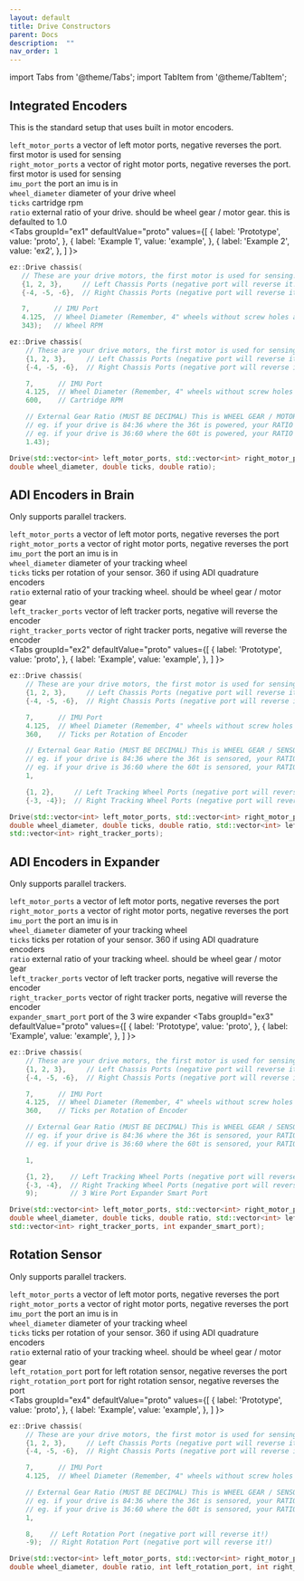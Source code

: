```yaml
---
layout: default
title: Drive Constructors
parent: Docs
description:  ""
nav_order: 1
---
```


import Tabs from '@theme/Tabs';
import TabItem from '@theme/TabItem';


## Integrated Encoders
This is the standard setup that uses built in motor encoders.    

`left_motor_ports` a vector of left motor ports, negative reverses the port.  first motor is used for sensing   
`right_motor_ports` a vector of right motor ports, negative reverses the port.  first motor is used for sensing   
`imu_port` the port an imu is in   
`wheel_diameter` diameter of your drive wheel   
`ticks` cartridge rpm   
`ratio` external ratio of your drive.  should be wheel gear / motor gear.  this is defaulted to 1.0   
<Tabs
  groupId="ex1"
  defaultValue="proto"
  values={[
    { label: 'Prototype',  value: 'proto', },
    { label: 'Example 1',  value: 'example', },
    { label: 'Example 2',  value: 'ex2', },
  ]
}>

<TabItem value="example">

 ```cpp
ez::Drive chassis(
    // These are your drive motors, the first motor is used for sensing!
    {1, 2, 3},     // Left Chassis Ports (negative port will reverse it!)
    {-4, -5, -6},  // Right Chassis Ports (negative port will reverse it!)

    7,      // IMU Port
    4.125,  // Wheel Diameter (Remember, 4" wheels without screw holes are actually 4.125!)
    343);   // Wheel RPM
```

</TabItem>


<TabItem value="ex2">

```cpp
ez::Drive chassis(
    // These are your drive motors, the first motor is used for sensing!
    {1, 2, 3},     // Left Chassis Ports (negative port will reverse it!)
    {-4, -5, -6},  // Right Chassis Ports (negative port will reverse it!)

    7,      // IMU Port
    4.125,  // Wheel Diameter (Remember, 4" wheels without screw holes are actually 4.125!)
    600,    // Cartridge RPM

    // External Gear Ratio (MUST BE DECIMAL) This is WHEEL GEAR / MOTOR GEAR
    // eg. if your drive is 84:36 where the 36t is powered, your RATIO would be 84/36 which is 2.333
    // eg. if your drive is 36:60 where the 60t is powered, your RATIO would be 36/60 which is 0.6
    1.43);
```

</TabItem>


<TabItem value="proto">

```cpp
Drive(std::vector<int> left_motor_ports, std::vector<int> right_motor_ports, int imu_port, 
double wheel_diameter, double ticks, double ratio);
```

</TabItem>
</Tabs>






 


## ADI Encoders in Brain
Only supports parallel trackers.   

`left_motor_ports` a vector of left motor ports, negative reverses the port   
`right_motor_ports` a vector of right motor ports, negative reverses the port   
`imu_port` the port an imu is in   
`wheel_diameter` diameter of your tracking wheel   
`ticks` ticks per rotation of your sensor.  360 if using ADI quadrature encoders   
`ratio` external ratio of your tracking wheel.  should be wheel gear / motor gear   
`left_tracker_ports` vector of left tracker ports, negative will reverse the encoder   
`right_tracker_ports` vector of right tracker ports, negative will reverse the encoder   
<Tabs
  groupId="ex2"
  defaultValue="proto"
  values={[
    { label: 'Prototype',  value: 'proto', },
    { label: 'Example',  value: 'example', },
  ]
}>

<TabItem value="example">

```cpp
ez::Drive chassis(
    // These are your drive motors, the first motor is used for sensing!
    {1, 2, 3},     // Left Chassis Ports (negative port will reverse it!)
    {-4, -5, -6},  // Right Chassis Ports (negative port will reverse it!)

    7,      // IMU Port
    4.125,  // Wheel Diameter (Remember, 4" wheels without screw holes are actually 4.125!)
    360,    // Ticks per Rotation of Encoder

    // External Gear Ratio (MUST BE DECIMAL) This is WHEEL GEAR / SENSOR GEAR
    // eg. if your drive is 84:36 where the 36t is sensored, your RATIO would be 84/36 which is 2.333
    // eg. if your drive is 36:60 where the 60t is sensored, your RATIO would be 36/60 which is 0.6
    1,

    {1, 2},     // Left Tracking Wheel Ports (negative port will reverse it!)
    {-3, -4});  // Right Tracking Wheel Ports (negative port will reverse it!)
```

</TabItem>


<TabItem value="proto">

```cpp
Drive(std::vector<int> left_motor_ports, std::vector<int> right_motor_ports, int imu_port, 
double wheel_diameter, double ticks, double ratio, std::vector<int> left_tracker_ports,
std::vector<int> right_tracker_ports);
```

</TabItem>
</Tabs>






 


## ADI Encoders in Expander
Only supports parallel trackers.     

`left_motor_ports` a vector of left motor ports, negative reverses the port   
`right_motor_ports` a vector of right motor ports, negative reverses the port   
`imu_port` the port an imu is in   
`wheel_diameter` diameter of your tracking wheel   
`ticks` ticks per rotation of your sensor.  360 if using ADI quadrature encoders   
`ratio` external ratio of your tracking wheel.  should be wheel gear / motor gear   
`left_tracker_ports` vector of left tracker ports, negative will reverse the encoder   
`right_tracker_ports` vector of right tracker ports, negative will reverse the encoder   
`expander_smart_port` port of the 3 wire expander
<Tabs
  groupId="ex3"
  defaultValue="proto"
  values={[
    { label: 'Prototype',  value: 'proto', },
    { label: 'Example',  value: 'example', },
  ]
}>

<TabItem value="example">

```cpp
ez::Drive chassis(
    // These are your drive motors, the first motor is used for sensing!
    {1, 2, 3},     // Left Chassis Ports (negative port will reverse it!)
    {-4, -5, -6},  // Right Chassis Ports (negative port will reverse it!)

    7,      // IMU Port
    4.125,  // Wheel Diameter (Remember, 4" wheels without screw holes are actually 4.125!)
    360,    // Ticks per Rotation of Encoder

    // External Gear Ratio (MUST BE DECIMAL) This is WHEEL GEAR / SENSOR GEAR
    // eg. if your drive is 84:36 where the 36t is sensored, your RATIO would be 84/36 which is 2.333
    // eg. if your drive is 36:60 where the 60t is sensored, your RATIO would be 36/60 which is 0.6

    1,

    {1, 2},    // Left Tracking Wheel Ports (negative port will reverse it!)
    {-3, -4},  // Right Tracking Wheel Ports (negative port will reverse it!)
    9);        // 3 Wire Port Expander Smart Port
```

</TabItem>


<TabItem value="proto">

```cpp
Drive(std::vector<int> left_motor_ports, std::vector<int> right_motor_ports, int imu_port, 
double wheel_diameter, double ticks, double ratio, std::vector<int> left_tracker_ports, 
std::vector<int> right_tracker_ports, int expander_smart_port);
```

</TabItem>
</Tabs>







 


## Rotation Sensor 
Only supports parallel trackers.     

`left_motor_ports` a vector of left motor ports, negative reverses the port   
`right_motor_ports` a vector of right motor ports, negative reverses the port   
`imu_port` the port an imu is in   
`wheel_diameter` diameter of your tracking wheel   
`ticks` ticks per rotation of your sensor.  360 if using ADI quadrature encoders   
`ratio` external ratio of your tracking wheel.  should be wheel gear / motor gear   
`left_rotation_port` port for left rotation sensor, negative reverses the port    
`right_rotation_port` port for right rotation sensor, negative reverses the port    
<Tabs
  groupId="ex4"
  defaultValue="proto"
  values={[
    { label: 'Prototype',  value: 'proto', },
    { label: 'Example',  value: 'example', },
  ]
}>

<TabItem value="example">

```cpp
ez::Drive chassis(
    // These are your drive motors, the first motor is used for sensing!
    {1, 2, 3},     // Left Chassis Ports (negative port will reverse it!)
    {-4, -5, -6},  // Right Chassis Ports (negative port will reverse it!)

    7,      // IMU Port
    4.125,  // Wheel Diameter (Remember, 4" wheels without screw holes are actually 4.125!)

    // External Gear Ratio (MUST BE DECIMAL) This is WHEEL GEAR / SENSOR GEAR
    // eg. if your drive is 84:36 where the 36t is sensored, your RATIO would be 84/36 which is 2.333
    // eg. if your drive is 36:60 where the 60t is sensored, your RATIO would be 36/60 which is 0.6
    1,

    8,    // Left Rotation Port (negative port will reverse it!)
    -9);  // Right Rotation Port (negative port will reverse it!)
```

</TabItem>


<TabItem value="proto">

```cpp
Drive(std::vector<int> left_motor_ports, std::vector<int> right_motor_ports, int imu_port, 
double wheel_diameter, double ratio, int left_rotation_port, int right_rotation_port);
```

</TabItem>
</Tabs>



